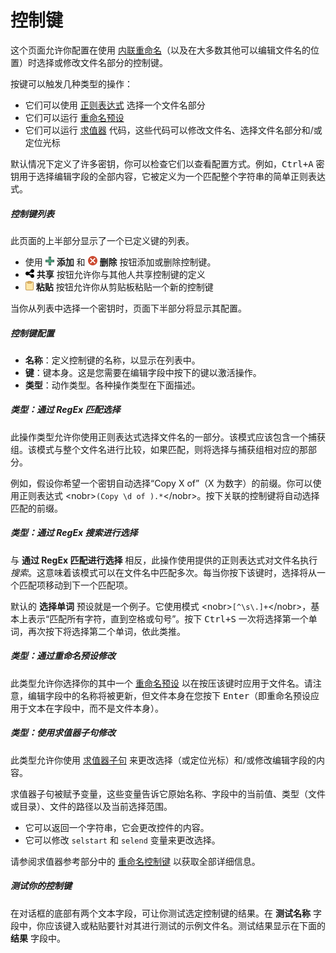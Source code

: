 # 控制键

这个页面允许你配置在使用 [内联重命名](/Manual/file_operations/renaming_files/inline_rename.zh.md)（以及在大多数其他可以编辑文件名的位置）时选择或修改文件名部分的控制键。

按键可以触发几种类型的操作：

- 它们可以使用 [正则表达式](/Manual/reference/wildcard_reference/regular_expression_syntax.zh.md) 选择一个文件名部分
- 它们可以运行 [重命名预设](/Manual/file_operations/renaming_files/advanced_rename/rename_presets.zh.md)
- 它们可以运行 [求值器](/Manual/evaluator/README.zh.md) 代码，这些代码可以修改文件名、选择文件名部分和/或定位光标

默认情况下定义了许多密钥，你可以检查它们以查看配置方式。例如，<kbd>Ctrl+A</kbd> 密钥用于选择编辑字段的全部内容，它被定义为一个匹配整个字符串的简单正则表达式。

##### 控制键列表

此页面的上半部分显示了一个已定义键的列表。

- 使用 ![](/Manual/images/media/13/button_add.png) **添加** 和 ![](/Manual/images/media/13/button_delete.png) **删除** 按钮添加或删除控制键。
- ![](/Manual/images/media/13/button_share.png) **共享** 按钮允许你与其他人共享控制键的定义
- ![](/Manual/images/media/13/button_paste.png) **粘贴** 按钮允许你从剪贴板粘贴一个新的控制键

当你从列表中选择一个密钥时，页面下半部分将显示其配置。

##### 控制键配置

- **名称**：定义控制键的名称，以显示在列表中。
- **键**：键本身。这是您需要在编辑字段中按下的键以激活操作。
- **类型**：动作类型。各种操作类型在下面描述。

##### 类型：通过 RegEx 匹配选择

此操作类型允许你使用正则表达式选择文件名的一部分。该模式应该包含一个捕获组。该模式与整个文件名进行比较，如果匹配，则将选择与捕获组相对应的那部分。

例如，假设你希望一个密钥自动选择“Copy X of”（X 为数字）的前缀。你可以使用正则表达式 \<nobr\>`(Copy \d of ).*`\</nobr\>。按下关联的控制键将自动选择匹配的前缀。

##### 类型：通过 RegEx 搜索进行选择

与 **通过 RegEx 匹配进行选择** 相反，此操作使用提供的正则表达式对文件名执行 *搜索*。这意味着该模式可以在文件名中匹配多次。每当你按下该键时，选择将从一个匹配项移动到下一个匹配项。

默认的 **选择单词** 预设就是一个例子。它使用模式 \<nobr\>`[^\s\.]+`\</nobr\>，基本上表示“匹配所有字符，直到空格或句号”。按下 <kbd>Ctrl+S</kbd> 一次将选择第一个单词，再次按下将选择第二个单词，依此类推。

##### 类型：通过重命名预设修改

此类型允许你选择你的其中一个 [重命名预设](/Manual/file_operations/renaming_files/advanced_rename/rename_presets.zh.md) 以在按压该键时应用于文件名。请注意，编辑字段中的名称将被更新，但文件本身在您按下 <kbd>Enter</kbd>（即重命名预设应用于文本在字段中，而不是文件本身）。

##### 类型：使用求值器子句修改

此类型允许你使用 [求值器子句](/Manual/evaluator/README.zh.md) 来更改选择（或定位光标）和/或修改编辑字段的内容。

求值器子句被赋予变量，这些变量告诉它原始名称、字段中的当前值、类型（文件或目录）、文件的路径以及当前选择范围。

- 它可以返回一个字符串，它会更改控件的内容。
- 它可以修改 `selstart` 和 `selend` 变量来更改选择。

请参阅求值器参考部分中的 [重命名控制键](/Manual/evaluator/applicable_contexts/rename_control_keys.zh.md) 以获取全部详细信息。

##### 测试你的控制键

在对话框的底部有两个文本字段，可让你测试选定控制键的结果。在 **测试名称** 字段中，你应该键入或粘贴要针对其进行测试的示例文件名。测试结果显示在下面的 **结果** 字段中。